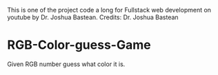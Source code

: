 This is one of the project code a long for Fullstack web development on youtube by Dr. Joshua Bastean.
Credits: Dr. Joshua Bastean


# RGB-Color-guess-Game
Given RGB number guess what color it is.
